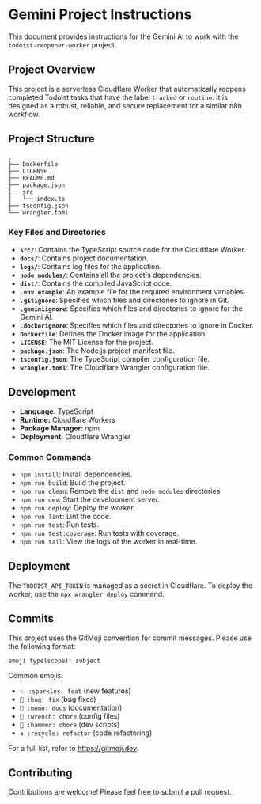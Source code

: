 # Gemini Project Instructions

This document provides instructions for the Gemini AI to work with the `todoist-reopener-worker` project.

## Project Overview

This project is a serverless Cloudflare Worker that automatically reopens completed Todoist tasks that have the label `tracked` or `routine`. It is designed as a robust, reliable, and secure replacement for a similar n8n workflow.

## Project Structure

```
.
├── Dockerfile
├── LICENSE
├── README.md
├── package.json
├── src
│   └── index.ts
├── tsconfig.json
└── wrangler.toml
```

### Key Files and Directories

- **`src/`**: Contains the TypeScript source code for the Cloudflare Worker.
- **`docs/`**: Contains project documentation.
- **`logs/`**: Contains log files for the application.
- **`node_modules/`**: Contains all the project's dependencies.
- **`dist/`**: Contains the compiled JavaScript code.
- **`.env.example`**: An example file for the required environment variables.
- **`.gitignore`**: Specifies which files and directories to ignore in Git.
- **`.geminiignore`**: Specifies which files and directories to ignore for the Gemini AI.
- **`.dockerignore`**: Specifies which files and directories to ignore in Docker.
- **`Dockerfile`**: Defines the Docker image for the application.
- **`LICENSE`**: The MIT License for the project.
- **`package.json`**: The Node.js project manifest file.
- **`tsconfig.json`**: The TypeScript compiler configuration file.
- **`wrangler.toml`**: The Cloudflare Wrangler configuration file.

## Development

- **Language:** TypeScript
- **Runtime:** Cloudflare Workers
- **Package Manager:** npm
- **Deployment:** Cloudflare Wrangler

### Common Commands

- `npm install`: Install dependencies.
- `npm run build`: Build the project.
- `npm run clean`: Remove the `dist` and `node_modules` directories.
- `npm run dev`: Start the development server.
- `npm run deploy`: Deploy the worker.
- `npm run lint`: Lint the code.
- `npm run test`: Run tests.
- `npm run test:coverage`: Run tests with coverage.
- `npm run tail`: View the logs of the worker in real-time.

## Deployment

The `TODOIST_API_TOKEN` is managed as a secret in Cloudflare. To deploy the worker, use the `npx wrangler deploy` command.

## Commits

This project uses the GitMoji convention for commit messages. Please use the following format:

`emoji type(scope): subject`

Common emojis:

- `✨ :sparkles: feat` (new features)
- `🐛 :bug: fix` (bug fixes)
- `📝 :memo: docs` (documentation)
- `🔧 :wrench: chore` (config files)
- `🔨 :hammer: chore` (dev scripts)
- `♻️ :recycle: refactor` (code refactoring)

For a full list, refer to https://gitmoji.dev.

## Contributing

Contributions are welcome! Please feel free to submit a pull request.